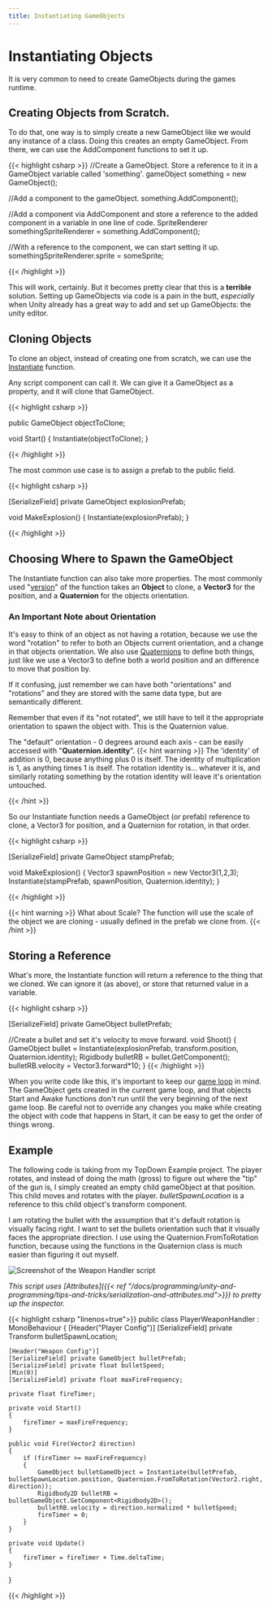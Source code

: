```yaml
---
title: Instantiating GameObjects
---
```


# Instantiating Objects
It is very common to need to create GameObjects during the games runtime.

## Creating Objects from Scratch.
To do that, one way is to simply create a new GameObject like we would any instance of a class. Doing this creates an empty GameObject. From there, we can use the AddComponent functions to set it up.

{{< highlight csharp >}}
//Create a GameObject. Store a reference to it in a GameObject variable called 'something'.
gameObject something = new GameObject();

//Add a component to the gameObject.
something.AddComponent<Rigidbody2D>();

//Add a component via AddComponent and store a reference to the added component in a variable in one line of code.
SpriteRenderer somethingSpriteRenderer = something.AddComponent<SpriteRenderer>();

//With a reference to the component, we can start setting it up.
somethingSpriteRenderer.sprite = someSprite;

{{< /highlight >}}

This will work, certainly. But it becomes pretty clear that this is a **terrible** solution. Setting up GameObjects via code is a pain in the butt, _especially_ when Unity already has a great way to add and set up GameObjects: the unity editor.

## Cloning Objects
To clone an object, instead of creating one from scratch, we can use the [Instantiate](https://docs.unity3d.com/ScriptReference/Object.Instantiate.html) function.

Any script component can call it. We can give it a GameObject as a property, and it will clone that GameObject.


{{< highlight csharp >}}

public GameObject objectToClone;

void Start()
{
    Instantiate(objectToClone);
}

{{< /highlight >}}

The most common use case is to assign a prefab to the public field.

{{< highlight csharp >}}

[SerializeField] private GameObject explosionPrefab;

void MakeExplosion()
{
    Instantiate(explosionPrefab);
}

{{< /highlight >}}

## Choosing Where to Spawn the GameObject
The Instantiate function can also take more properties. The most commonly used "[version](https://www.w3schools.com/cs/cs_method_overloading.php)" of the function takes an **Object** to clone, a **Vector3** for the position, and a **Quaternion** for the objects orientation.

### An Important Note about Orientation
It's easy to think of an object as not having a rotation, because we use the word "rotation" to refer to both an Objects current orientation, and a change in that objects orientation. We also use [Quaternions](https://docs.unity3d.com/Manual/class-Quaternion.html) to define both things, just like we use a Vector3 to define both a world position and an difference to move that position by.

If it confusing, just remember we can have both "orientations" and "rotations" and they are stored with the same data type, but are semantically different.

Remember that even if its "not rotated", we still have to tell it the appropriate orientation to spawn the object with. This is the Quaternion value.

The "default" orientation - 0 degrees around each axis - can be easily accessed with "**Quaternion.identity**".
{{< hint warning >}}
The 'identity' of addition is 0, because anything plus 0 is itself. The identity of multiplication is 1, as anything times 1 is itself. The rotation identity is... whatever it is, and similarly rotating something by the rotation identity will leave it's orientation untouched.

{{< /hint >}}

So our Instantiate function needs a GameObject (or prefab) reference to clone, a Vector3 for position, and a Quaternion for rotation, in that order.

{{< highlight csharp >}}

[SerializeField] private GameObject stampPrefab;

void MakeExplosion()
{
    Vector3 spawnPosition = new Vector3(1,2,3);
    Instantiate(stampPrefab, spawnPosition, Quaternion.identity);
}

{{< /highlight >}}

{{< hint warning >}}
What about Scale? The function will use the scale of the object we are cloning - usually defined in the prefab we clone from.
{{< /hint >}}

## Storing a Reference

What's more, the Instantiate function will return a reference to the thing that we cloned. We can ignore it (as above), or store that returned value in a variable.

{{< highlight csharp >}}

[SerializeField] private GameObject bulletPrefab;

//Create a bullet and set it's velocity to move forward.
void Shoot()
{
    GameObject bullet = Instantiate(explosionPrefab, transform.position, Quaternion.identity);
    Rigidbody bulletRB = bullet.GetComponent<Rigibody>();
    bulletRB.velocity = Vector3.forward*10;
}
{{< /highlight >}}

When you write code like this, it's important to keep our [game loop](https://docs.unity3d.com/Manual/ExecutionOrder.html) in mind. The GameObject gets created in the current game loop, and that objects Start and Awake functions don't run until the very beginning of the next game loop. Be careful not to override any changes you make while creating the object with code that happens in Start, it can be easy to get the order of things wrong.


## Example
The following code is taking from my TopDown Example project. The player rotates, and instead of doing the math (gross) to figure out where the "tip" of the gun is, I simply created an empty child gameObject at that position. This child moves and rotates with the player. _bulletSpawnLocation_ is a reference to this child object's transform component.

I am rotating the bullet with the assumption that it's default rotation is visually facing right. I want to set the bullets orientation such that it visually faces the appropriate direction. I use using the Quaternion.FromToRotation function, because using the functions in the Quaternion class is much easier than figuring it out myself.

![Screenshot of the Weapon Handler script](/images/unity/toolbox/playerWeaponHandler.png)

*This script uses [Attributes]({{< ref "/docs/programming/unity-and-programming/tips-and-tricks/serialization-and-attributes.md">}}) to pretty up the inspector.*

{{< highlight csharp "linenos=true">}}
public class PlayerWeaponHandler : MonoBehaviour
{
    [Header("Player Config")]
    [SerializeField] private Transform bulletSpawnLocation;

    [Header("Weapon Config")]
    [SerializeField] private GameObject bulletPrefab;
    [SerializeField] private float bulletSpeed;
    [Min(0)]
    [SerializeField] private float maxFireFrequency;

    private float fireTimer;

    private void Start()
    {
        fireTimer = maxFireFrequency;
    }

    public void Fire(Vector2 direction)
    {
        if (fireTimer >= maxFireFrequency)
        {
            GameObject bulletGameObject = Instantiate(bulletPrefab, bulletSpawnLocation.position, Quaternion.FromToRotation(Vector2.right, direction));
            Rigidbody2D bulletRB = bulletGameObject.GetComponent<Rigidbody2D>();
            bulletRB.velocity = direction.normalized * bulletSpeed;
            fireTimer = 0;
        }
    }

    private void Update()
    {
        fireTimer = fireTimer + Time.deltaTime;
    }
}

{{< /highlight >}}
